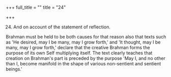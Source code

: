 +++
full_title = ""
title = "24"

+++


24. And on account of the statement of reflection.

Brahman must be held to be both causes for that reason also that texts such as 'He desired, may I be many, may I grow forth,' and 'It thought, may I be many, may I grow forth,' declare that the creative Brahman forms the purpose of its own Self multiplying itself. The text clearly teaches that creation on Brahman's part is preceded by the purpose 'May I, and no other than I, become manifold in the shape of various non-sentient and sentient beings.'

